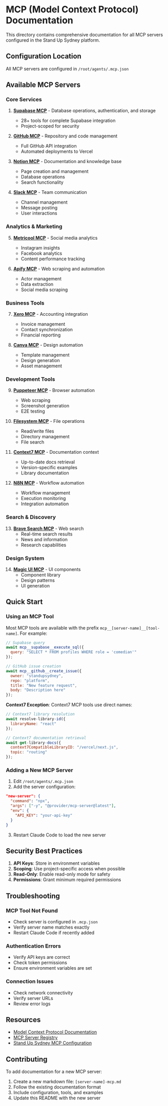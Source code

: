 # MCP (Model Context Protocol) Documentation

This directory contains comprehensive documentation for all MCP servers configured in the Stand Up Sydney platform.

## Configuration Location

All MCP servers are configured in `/root/agents/.mcp.json`

## Available MCP Servers

### Core Services

1. **[Supabase MCP](./supabase-mcp.md)** - Database operations, authentication, and storage
   - 28+ tools for complete Supabase integration
   - Project-scoped for security

2. **[GitHub MCP](./github-mcp.md)** - Repository and code management
   - Full GitHub API integration
   - Automated deployments to Vercel

3. **[Notion MCP](./notion-mcp.md)** - Documentation and knowledge base
   - Page creation and management
   - Database operations
   - Search functionality

4. **[Slack MCP](./slack-mcp.md)** - Team communication
   - Channel management
   - Message posting
   - User interactions

### Analytics & Marketing

5. **[Metricool MCP](./metricool-mcp.md)** - Social media analytics
   - Instagram insights
   - Facebook analytics
   - Content performance tracking

6. **[Apify MCP](./apify-mcp.md)** - Web scraping and automation
   - Actor management
   - Data extraction
   - Social media scraping

### Business Tools

7. **[Xero MCP](./xero-mcp.md)** - Accounting integration
   - Invoice management
   - Contact synchronization
   - Financial reporting

8. **[Canva MCP](./canva-mcp.md)** - Design automation
   - Template management
   - Design generation
   - Asset management

### Development Tools

9. **[Puppeteer MCP](./puppeteer-mcp.md)** - Browser automation
   - Web scraping
   - Screenshot generation
   - E2E testing

10. **[Filesystem MCP](./filesystem-mcp.md)** - File operations
    - Read/write files
    - Directory management
    - File search

11. **[Context7 MCP](./context7-mcp.md)** - Documentation context
    - Up-to-date docs retrieval
    - Version-specific examples
    - Library documentation

12. **[N8N MCP](./n8n-mcp.md)** - Workflow automation
    - Workflow management
    - Execution monitoring
    - Integration automation

### Search & Discovery

13. **[Brave Search MCP](./brave-search-mcp.md)** - Web search
    - Real-time search results
    - News and information
    - Research capabilities

### Design System

14. **[Magic UI MCP](./magicui-mcp.md)** - UI components
    - Component library
    - Design patterns
    - UI generation

## Quick Start

### Using an MCP Tool

Most MCP tools are available with the prefix `mcp__[server-name]__[tool-name]`. For example:

```javascript
// Supabase query
await mcp__supabase__execute_sql({
  query: "SELECT * FROM profiles WHERE role = 'comedian'"
});

// GitHub issue creation
await mcp__github__create_issue({
  owner: "standupsydney",
  repo: "platform",
  title: "New feature request",
  body: "Description here"
});
```

**Context7 Exception**: Context7 MCP tools use direct names:
```javascript
// Context7 library resolution
await resolve-library-id({
  libraryName: "react"
});

// Context7 documentation retrieval
await get-library-docs({
  context7CompatibleLibraryID: "/vercel/next.js",
  topic: "routing"
});
```

### Adding a New MCP Server

1. Edit `/root/agents/.mcp.json`
2. Add the server configuration:
```json
"new-server": {
  "command": "npx",
  "args": ["-y", "@provider/mcp-server@latest"],
  "env": {
    "API_KEY": "your-api-key"
  }
}
```
3. Restart Claude Code to load the new server

## Security Best Practices

1. **API Keys**: Store in environment variables
2. **Scoping**: Use project-specific access when possible
3. **Read-Only**: Enable read-only mode for safety
4. **Permissions**: Grant minimum required permissions

## Troubleshooting

### MCP Tool Not Found
- Check server is configured in `.mcp.json`
- Verify server name matches exactly
- Restart Claude Code if recently added

### Authentication Errors
- Verify API keys are correct
- Check token permissions
- Ensure environment variables are set

### Connection Issues
- Check network connectivity
- Verify server URLs
- Review error logs

## Resources

- [Model Context Protocol Documentation](https://modelcontextprotocol.io)
- [MCP Server Registry](https://github.com/punkpeye/awesome-mcp-servers)
- [Stand Up Sydney MCP Configuration](/root/agents/.mcp.json)

## Contributing

To add documentation for a new MCP server:
1. Create a new markdown file: `[server-name]-mcp.md`
2. Follow the existing documentation format
3. Include configuration, tools, and examples
4. Update this README with the new server